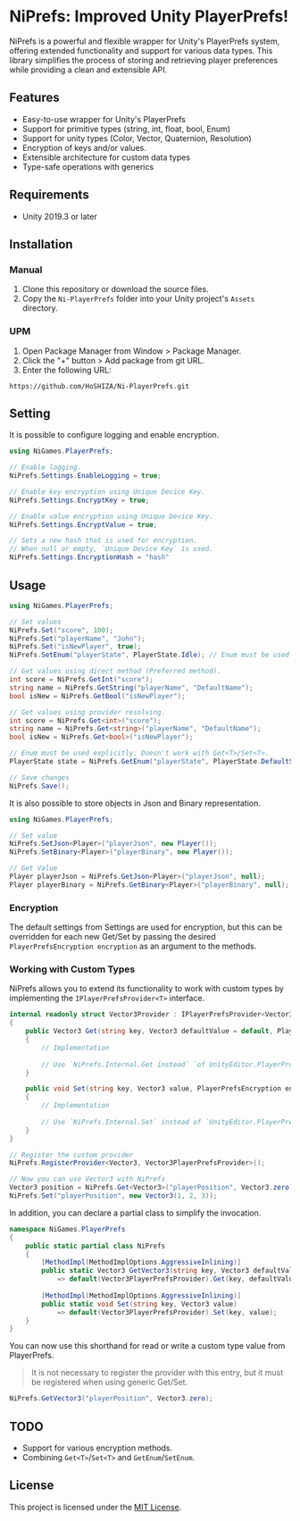 # NiPrefs: Improved Unity PlayerPrefs!

NiPrefs is a powerful and flexible wrapper for Unity's PlayerPrefs system, offering extended functionality and support for various data types. This library simplifies the process of storing and retrieving player preferences while providing a clean and extensible API.

## Features

- Easy-to-use wrapper for Unity's PlayerPrefs
- Support for primitive types (string, int, float, bool, Enum)
- Support for unity types (Color, Vector, Quaternion, Resolution)
- Encryption of keys and/or values.
- Extensible architecture for custom data types
- Type-safe operations with generics

## Requirements

* Unity 2019.3 or later

## Installation

### Manual

1. Clone this repository or download the source files.
2. Copy the `Ni-PlayerPrefs` folder into your Unity project's `Assets` directory.

### UPM

1. Open Package Manager from Window > Package Manager.
2. Click the "+" button > Add package from git URL.
3. Enter the following URL:

```
https://github.com/HoSHIZA/Ni-PlayerPrefs.git
```

## Setting

It is possible to configure logging and enable encryption.

```csharp
using NiGames.PlayerPrefs;

// Enable logging.
NiPrefs.Settings.EnableLogging = true;

// Enable key encryption using Unique Device Key.
NiPrefs.Settings.EncryptKey = true;

// Enable value encryption using Unique Device Key.
NiPrefs.Settings.EncryptValue = true;

// Sets a new hash that is used for encryption.
// When null or empty, `Unique Device Key` is used.
NiPrefs.Settings.EncryptionHash = "hash"  
```

## Usage

```csharp
using NiGames.PlayerPrefs;

// Set values
NiPrefs.Set("score", 100);
NiPrefs.Set("playerName", "John");
NiPrefs.Set("isNewPlayer", true);
NiPrefs.SetEnum("playerState", PlayerState.Idle); // Enum must be used explicitly.

// Get values using direct method (Preferred method).
int score = NiPrefs.GetInt("score");
string name = NiPrefs.GetString("playerName", "DefaultName");
bool isNew = NiPrefs.GetBool("isNewPlayer");

// Get values using provider resolving.
int score = NiPrefs.Get<int>("score");
string name = NiPrefs.Get<string>("playerName", "DefaultName");
bool isNew = NiPrefs.Get<bool>("isNewPlayer");

// Enum must be used explicitly. Doesn't work with Get<T>/Set<T>.
PlayerState state = NiPrefs.GetEnum("playerState", PlayerState.DefaultState);

// Save changes
NiPrefs.Save();
```

It is also possible to store objects in Json and Binary representation.

```csharp
using NiGames.PlayerPrefs;

// Set value
NiPrefs.SetJson<Player>("playerJson", new Player());
NiPrefs.SetBinary<Player>("playerBinary", new Player());

// Get Value
Player playerJson = NiPrefs.GetJson<Player>("playerJson", null);
Player playerBinary = NiPrefs.GetBinary<Player>("playerBinary", null);
```

### Encryption

The default settings from Settings are used for encryption, 
but this can be overridden for each new Get/Set by passing the desired 
`PlayerPrefsEncryption encryption` as an argument to the methods.

### Working with Custom Types

NiPrefs allows you to extend its functionality to work with custom types by implementing the `IPlayerPrefsProvider<T>` interface.

```csharp
internal readonly struct Vector3Provider : IPlayerPrefsProvider<Vector3>
{
    public Vector3 Get(string key, Vector3 defaultValue = default, PlayerPrefsEncryption encryption = default)
    {
        // Implementation
        
        // Use `NiPrefs.Internal.Get instead` `of UnityEditor.PlayerPrefs.Get` to support encryption.
    }

    public void Set(string key, Vector3 value, PlayerPrefsEncryption encryption = default)
    {
        // Implementation
        
        // Use `NiPrefs.Internal.Set` instead of `UnityEditor.PlayerPrefs.Set` to support encryption.
    }
}

// Register the custom provider
NiPrefs.RegisterProvider<Vector3, Vector3PlayerPrefsProvider>();

// Now you can use Vector3 with NiPrefs
Vector3 position = NiPrefs.Get<Vector3>("playerPosition", Vector3.zero);
NiPrefs.Set("playerPosition", new Vector3(1, 2, 3));
```

In addition, you can declare a partial class to simplify the invocation.

```csharp
namespace NiGames.PlayerPrefs
{
    public static partial class NiPrefs
    {
        [MethodImpl(MethodImplOptions.AggressiveInlining)]
        public static Vector3 GetVector3(string key, Vector3 defaultValue = default) 
            => default(Vector3PlayerPrefsProvider).Get(key, defaultValue);
        
        [MethodImpl(MethodImplOptions.AggressiveInlining)]
        public static void Set(string key, Vector3 value) 
            => default(Vector3PlayerPrefsProvider).Set(key, value);
    }
}
```

You can now use this shorthand for read or write a custom type value from PlayerPrefs.
> It is not necessary to register the provider with this entry, but it must be registered when using generic Get<T>/Set<T>.
```csharp
NiPrefs.GetVector3("playerPosition", Vector3.zero);
```

## TODO

* Support for various encryption methods.
* Combining `Get<T>`/`Set<T>` and `GetEnum`/`SetEnum`.

## License

This project is licensed under the [MIT License](LICENSE).